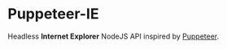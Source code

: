 # Puppeteer-IE

Headless **Internet Explorer** NodeJS API inspired by [Puppeteer](https://github.com/GoogleChrome/puppeteer).
